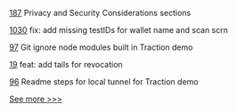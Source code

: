 
[187](https://github.com/hyperledger/anoncreds-spec/pull/187) Privacy and Security Considerations sections

[1030](https://github.com/hyperledger/aries-mobile-agent-react-native/pull/1030) fix: add missing testIDs for wallet name and scan scrn

[97](https://github.com/hyperledger/aries-acapy-controllers/pull/97) Git ignore node modules built in Traction demo

[19](https://github.com/hyperledger/aries-akrida/pull/19) feat: add tails for revocation

[96](https://github.com/hyperledger/aries-acapy-controllers/pull/96) Readme steps for local tunnel for Traction demo


[See more >>>](https://start-here.hyperledger.org/pull-requests)
